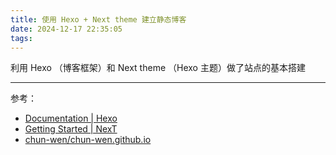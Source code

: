 ```yaml
---
title: 使用 Hexo + Next theme 建立静态博客
date: 2024-12-17 22:35:05
tags:
---
```




利用 Hexo （博客框架）和 Next theme （Hexo 主题）做了站点的基本搭建



---



参考：

- [Documentation | Hexo](https://hexo.io/docs/)
- [Getting Started | NexT](https://theme-next.js.org/docs/getting-started/)
- [chun-wen/chun-wen.github.io](https://github.com/chun-wen/chun-wen.github.io)
